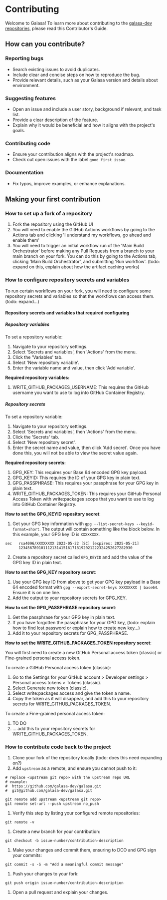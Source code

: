 # Contributing

Welcome to Galasa! To learn more about contributing to the [galasa-dev repositories](https://github.com/galasa-dev), please read this Contributor's Guide.

## How can you contribute?

### Reporting bugs

- Search existing issues to avoid duplicates.
- Include clear and concise steps on how to reproduce the bug.
- Provide relevant details, such as your Galasa version and details about environment.

### Suggesting features

- Open an issue and include a user story, background if relevant, and task list.
- Provide a clear description of the feature.
- Explain why it would be beneficial and how it aligns with the project's goals.

### Contributing code

- Ensure your contribution aligns with the project's roadmap.
- Check out open issues with the label `good first issue`.

### Documentation

- Fix typos, improve examples, or enhance explanations.

## Making your first contribution

### How to set up a fork of a repository

1. Fork the repository using the GitHub UI
1. You will need to enable the GitHub Actions workflows by going to the Actions tab and clicking 'I understand my workflows, go ahead and enable them'
1. You will need to trigger an initial workflow run of the 'Main Build Orchestrator' before making any Pull Requests from a branch to your main branch on your fork. You can do this by going to the Actions tab, clicking 'Main Build Orchestrator', and submitting 'Run workflow'. (todo: expand on this, explain about how the artifact caching works)

### How to configure repository secrets and variables

To run certain workflows on your fork, you will need to configure some repository secrets and variables so that the workflows can access them. (todo: expand...)

#### Repository secrets and variables that required configuring

##### Repository variables

To set a repository variable:
1. Navigate to your repository settings.
1. Select 'Secrets and variables', then 'Actions' from the menu.
1. Click the 'Variables' tab.
1. Select 'New repository variable'.
1. Enter the variable name and value, then click 'Add variable'.

**Required repository variables:**

1. WRITE_GITHUB_PACKAGES_USERNAME: This requires the GitHub username you want to use to log into GitHub Container Registry.

##### Repository secrets

To set a repository variable:
1. Navigate to your repository settings.
1. Select 'Secrets and variables', then 'Actions' from the menu.
1. Click the 'Secrets' tab.
1. Select 'New repository secret'.
1. Enter the secret name and value, then click 'Add secret'. Once you have done this, you will not be able to view the secret value again.

**Required repository secrets:**

1. GPG_KEY: This requires your Base 64 encoded GPG key payload.
1. GPG_KEYID: This requires the ID of your GPG key in plain text.
1. GPG_PASSPHRASE: This requires your passphrase for your GPG key in plain text.
1. WRITE_GITHUB_PACKAGES_TOKEN: This requires your GitHub Personal Access Token with write:packages scope that you want to use to log into GitHub Container Registry.

**How to set the GPG_KEYID repository secret**: 

1. Get your GPG key information with `gpg --list-secret-keys --keyid-format=short`. The output will contain something like the block below. In this example, your GPG key ID is `XXXXXXXX`. 
```
sec   rsa4096/XXXXXXXX 2023-05-22 [SC] [expires: 2025-05-21]
      123456789101112131415161718192021222324252627282930
```
2. Create a repository secret called `GPG_KEYID` and add the value of the GPG key ID in plain text.


**How to set the GPG_KEY repository secret**: 

1. Use your GPG key ID from above to get your GPG key payload in a Base 64 encoded format with `gpg --export-secret-keys XXXXXXXX | base64`. Ensure it is on one line.
1. Add the output to your repository secrets for GPG_KEY.

**How to set the GPG_PASSPHRASE repository secret**: 

1. Get the passphrase for your GPG key in plain text.
1. If you have forgotten the passphrase for your GPG key, (todo: explain how to find lost password or explain how to create new key...)
1. Add it to your repository secrets for GPG_PASSPHRASE.

**How to set the WRITE_GITHUB_PACKAGES_TOKEN repository secret**: 

You will first need to create a new GitHub Personal access token (classic) or Fine-grained personal access token.

To create a GitHub Personal access token (classic):
1. Go to the Settings for your GitHub account > Developer settings > Personal access tokens > Tokens (classic). 
1. Select Generate new token (classic).
1. Select write:packages access and give the token a name.
1. Copy the token as it will disappear, and add this to your repository secrets for WRITE_GITHUB_PACKAGES_TOKEN.

To create a Fine-grained personal access token:
1. TO DO
1. ... add this to your repository secrets for WRITE_GITHUB_PACKAGES_TOKEN.

### How to contribute code back to the project
1. Clone your fork of the repository locally (todo: does this need expanding on?)
1. Add `upstream` as a remote, and ensure you cannot push to it:
```
# replace <upstream git repo> with the upstream repo URL
# example:
#  https://github.com/galasa-dev/galasa.git
#  git@github.com/galasa-dev/galasa.git

git remote add upstream <upstream git repo>
git remote set-url --push upstream no_push
```
1. Verify this step by listing your configured remote repositories:
```
git remote -v
```
1. Create a new branch for your contribution:
```
git checkout -b issue-number/contribution-description
```
1. Make your changes and commit them, ensuring to DCO and GPG sign your commits:
```
git commit -s -S -m "Add a meaningful commit message"
```
1. Push your changes to your fork:
```
git push origin issue-number/contribution-description
```
1. Open a pull request and explain your changes.
